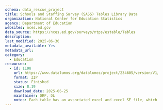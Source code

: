 ```yaml
---
schema: data_rescue_project 
title: Schools and Staffing Survey (SASS) Tables Library Data
organization: National Center for Education Statistics
agency: Department of Education
websites: nces.ed.gov
data_source: https://nces.ed.gov/surveys/ntps/estable/Tables
description: 
last_modified: 2025-06-30
metadata_available: Yes
metadata_url: 
category:
  - Education 
resources:
  - id: 1198
    url: https://www.datalumos.org/datalumos/project/234605/version/V1/view
    format: ZIP
    status: Finished
    size: 0.19
    download_date: 2025-06-25
    maintainer: DRP, DL
    notes: Each table has an associated excel and excel SE file, which are grouped together in a folder in the dataset (one folder per table). The folders are named based on the excel file names, as they were when downloaded from the National Center for Education Statistics (NCES) website.In the SASS folder, there is a catalog csv that provides a crosswalk between the folder names and the table titles.The documentation folder contains (1) codebooks for SASS generated in NCES datalabs, (2) questionnaires for SASS downloaded from the study website and (3) documentation and user manuals related to SASS found in the NCES resource library.
---
```

